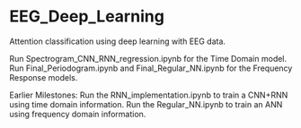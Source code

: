 # EEG_Deep_Learning
Attention classification using deep learning with EEG data.

Run Spectrogram_CNN_RNN_regression.ipynb for the Time Domain model.
Run Final_Periodogram.ipynb and Final_Regular_NN.ipynb for the Frequency Response models.

Earlier Milestones:
Run the RNN_implementation.ipynb to train a CNN+RNN using time domain information.
Run the Regular_NN.ipynb to train an ANN using frequency domain information.
